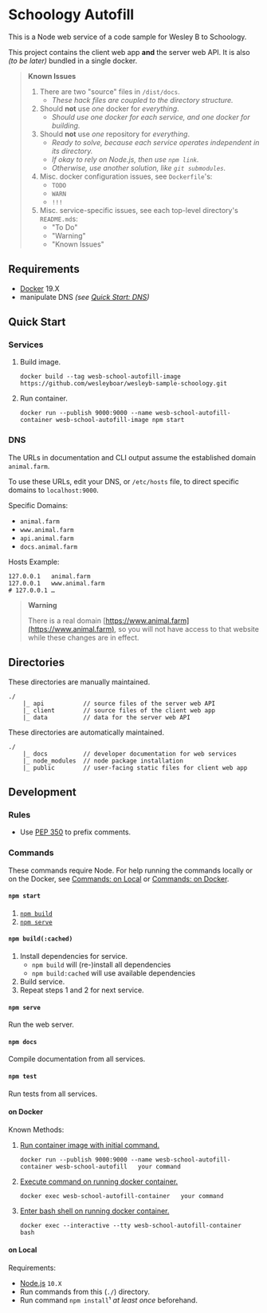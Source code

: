 # Schoology Autofill

This is a Node web service of a code sample for Wesley B to Schoology.

This project contains the client web app **and** the server web API. It is also _(to be later)_ bundled in a single docker.

> **Known Issues**
> 1. There are two "source" files in `/dist/docs`.
>     - _These hack files are coupled to the directory structure._
> 1. Should **not** use _one_ docker for _everything_.
>     - _Should use one docker for each service, and one docker for building._
> 1. Should **not** use _one_ repository for _everything_.
>     - _Ready to solve, because each service operates independent in its directory._
>     - _If okay to rely on Node.js, then use `npm link`._
>     - _Otherwise, use another solution, like `git submodules`._
> 1. Misc. docker configuration issues, see `Dockerfile`'s:
>     - `TODO`
>     - `WARN`
>     - `!!!`
> 1. Misc. service-specific issues, see each top-level directory's `README.md`s:
>     - "To Do"
>     - "Warning"
>     - "Known Issues"

## Requirements

- [Docker][docker] 19.X
- manipulate DNS _(see [Quick Start: DNS](#dns))_

## Quick Start

### Services

1. Build image.
    ```
    docker build --tag wesb-school-autofill-image https://github.com/wesleyboar/wesleyb-sample-schoology.git
    ```
1. Run container.
    ```
    docker run --publish 9000:9000 --name wesb-school-autofill-container wesb-school-autofill-image npm start
    ```

### DNS

The URLs in documentation and CLI output assume the established domain `animal.farm`.

To use these URLs, edit your DNS, or `/etc/hosts` file, to direct specific domains to `localhost:9000`.

Specific Domains:
- `animal.farm`
- `www.animal.farm`
- `api.animal.farm`
- `docs.animal.farm`

Hosts Example:
```
127.0.0.1	animal.farm
127.0.0.1	www.animal.farm
# 127.0.0.1	…
```

> **Warning**
>
> There is a real domain [https://www.animal.farm](https://www.animal.farm), so you will not have access to that website while these changes are in effect.

## Directories

These directories are manually maintained.

    ./
        |_ api           // source files of the server web API
        |_ client        // source files of the client web app
        |_ data          // data for the server web API

These directories are automatically maintained.

    ./
        |_ docs          // developer documentation for web services
        |_ node_modules  // node package installation
        |_ public        // user-facing static files for client web app

## Development

### Rules

- Use [PEP 350](https://www.python.org/dev/peps/pep-0350/) to prefix comments.

### Commands

These commands require Node. For help running the commands locally or on the Docker, see [Commands: on Local](#on-local) or [Commands: on Docker](#on-docker).

#### `npm start`

1. [`npm build`](#npm-build)
1. [`npm serve`](#npm-serve)

#### `npm build(:cached)`

1. Install dependencies for service.
    - `npm build` will (re-)install all dependencies
    - `npm build:cached` will use available dependencies
2. Build service.
3. Repeat steps 1 and 2 for next service.

#### `npm serve`

Run the web server.

#### `npm docs`

Compile documentation from all services.

#### `npm test`

Run tests from all services.

#### on Docker

Known Methods:
1. [Run container image with initial command.][docker-command-run]
    ```
    docker run --publish 9000:9000 --name wesb-school-autofill-container wesb-school-autofill   your command
    ```
2. [Execute command on running docker container.][docker-command-exec]
    ```
    docker exec wesb-school-autofill-container   your command
    ```
3. [Enter bash shell on running docker container.][docker-command-exec]
    ```
    docker exec --interactive --tty wesb-school-autofill-container   bash
    ```

#### on Local

Requirements:
- [Node.js][nodejs] `10.X`
- Run commands from this (`./`) directory.
- Run command `npm install`¹ _at least once_ beforehand.

[nodejs]: https://nodejs.org/ "Node.js"
[docker]: https://www.docker.com/ "Docker"
[docker-command-cp]: https://docs.docker.com/engine/reference/commandline/cp/ "Docker: cp"
[docker-command-run]: https://docs.docker.com/engine/reference/commandline/run/ "Docker: run"
[docker-command-exec]: https://docs.docker.com/engine/reference/commandline/exec/ "Docker: exec"
